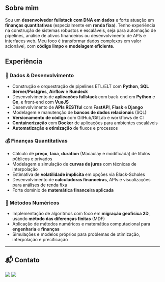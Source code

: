 ## Sobre mim

Sou um **desenvolvedor fullstack com DNA em dados** e forte atuação em **finanças quantitativas** (especialmente em **renda fixa**). Tenho experiência na construção de sistemas robustos e escaláveis, seja para automação de pipelines, análise de ativos financeiros ou desenvolvimento de APIs e interfaces web.
Meu foco é transformar dados complexos em valor acionável, com **código limpo** e **modelagem eficiente**.

## Experiência

### 🧠 Dados & Desenvolvimento

- Construção e orquestração de pipelines ETL/ELT com **Python**, **SQL Server/Postgres**, **Airflow** e **Rundeck**
- Desenvolvimento de **aplicações fullstack** com back-end em **Python** e **Go**, e front-end com **VueJS**
- Desenvolvimento de **APIs RESTful** com **FastAPI**, **Flask** e **Django**
- Modelagem e manutenção de **bancos de dados relacionais** (SQL) 
- **Versionamento de código** com GitHub/GitLab e workflows de CI  
- **Containerização** com **Docker** de aplicações para ambientes escaláveis  
- **Automatização e otimização** de fluxos e processos

### 💰 Finanças Quantitativas

- Cálculo de **preço**, **taxa**, **duration** (Macaulay e modificada) de títulos públicos e privados
- Modelagem e simulação de **curvas de juros** com técnicas de interpolação
- Estimativa de **volatilidade implícita** em opções via Black-Scholes
- Desenvolvimento de **calculadoras financeiras**, APIs e visualizações para análises de renda fixa
- Forte domínio de **matemática financeira aplicada**

### 🔬 Métodos Numéricos

- Implementação de algoritmos com foco em **migração geofísica 2D**, usando **método das diferenças finitas** (MDF)
- Aplicação de métodos numéricos e matemática computacional para **engenharia** e **finanças**
- Simulações e modelos próprios para problemas de otimização, interpolação e precificação

---

## 📬 Contato

<div> 
  <a href = "mailto:marcelo.cardozo.cg@gmail.com"><img src="https://img.shields.io/badge/-Gmail-%23333?style=for-the-badge&logo=gmail&logoColor=white" target="_blank"></a>
  <a href = "https://www.linkedin.com/in/marcelogcardozo/" target="_blank"><img src="https://img.shields.io/badge/-LinkedIn-%230077B5?style=for-the-badge&logo=linkedin&logoColor=white" target="_blank"></a> 
</div>
